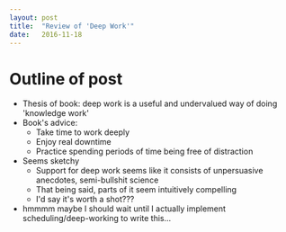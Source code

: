 ```yaml
---
layout: post
title:  "Review of 'Deep Work'"
date:   2016-11-18
---
```


# Outline of post
* Thesis of book: deep work is a useful and undervalued way of doing 'knowledge work'
* Book's advice:
    * Take time to work deeply
    * Enjoy real downtime
    * Practice spending periods of time being free of distraction
* Seems sketchy
    * Support for deep work seems like it consists of unpersuasive anecdotes, semi-bullshit science
    * That being said, parts of it seem intuitively compelling
    * I'd say it's worth a shot???
* hmmmm maybe I should wait until I actually implement scheduling/deep-working to write this...
